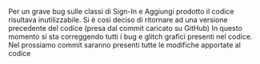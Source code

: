 Per un grave bug sulle classi di Sign-In e Aggiungi prodotto il codice risultava inutilizzabile.
Si è così deciso di ritornare ad una versione precedente del codice (presa dal commit caricato su GitHub)
In questo momento si sta correggendo tutti i bug e glitch grafici presenti nel codice.
Nel prossiamo commit saranno presenti tutte le modifiche apportate al codice
